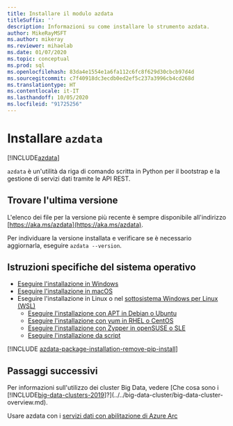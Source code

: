 ```yaml
---
title: Installare il modulo azdata
titleSuffix: ''
description: Informazioni su come installare lo strumento azdata.
author: MikeRayMSFT
ms.author: mikeray
ms.reviewer: mihaelab
ms.date: 01/07/2020
ms.topic: conceptual
ms.prod: sql
ms.openlocfilehash: 83da4e1554e1a6fa112c6fc8f629d30cbcb97d4d
ms.sourcegitcommit: c7f40918dc3ecdb0ed2ef5c237a3996cb4cd268d
ms.translationtype: HT
ms.contentlocale: it-IT
ms.lasthandoff: 10/05/2020
ms.locfileid: "91725256"
---
```

# <a name="install-azdata"></a>Installare `azdata`

[!INCLUDE[azdata](../../includes/applies-to-version/azdata.md)]

`azdata` è un'utilità da riga di comando scritta in Python per il bootstrap e la gestione di servizi dati tramite le API REST. 

## <a name="find-latest-version"></a>Trovare l'ultima versione

L'elenco dei file per la versione più recente è sempre disponibile all'indirizzo [https://aka.ms/azdata](https://aka.ms/azdata).

Per individuare la versione installata e verificare se è necessario aggiornarla, eseguire `azdata --version`.

## <a name="os-specific-instructions"></a>Istruzioni specifiche del sistema operativo

* [Eseguire l'installazione in Windows](../install/deploy-install-azdata-installer.md)
* [Eseguire l'installazione in macOS](../install/deploy-install-azdata-macos.md)
* Eseguire l'installazione in Linux o nel [sottosistema Windows per Linux (WSL)](/windows/wsl/about/)
   * [Eseguire l'installazione con APT in Debian o Ubuntu](../install/deploy-install-azdata-linux-package.md)
   * [Eseguire l'installazione con yum in RHEL o CentOS](../install/deploy-install-azdata-yum.md)
   * [Eseguire l'installazione con Zypper in openSUSE o SLE](../install/deploy-install-azdata-zypper.md)
   * [Eseguire l'installazione da script](../install/deploy-install-azdata-pip.md)

[!INCLUDE [azdata-package-installation-remove-pip-install](../../includes/azdata-package-installation-remove-pip-install.md)]

## <a name="next-steps"></a>Passaggi successivi

Per informazioni sull'utilizzo dei cluster Big Data, vedere [Che cosa sono i [!INCLUDE[big-data-clusters-2019](../../includes/ssbigdataclusters-ver15.md)]?](../../big-data-cluster/big-data-cluster-overview.md).

Usare azdata con i [servizi dati con abilitazione di Azure Arc](/azure/azure-arc/data/)
